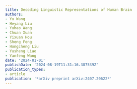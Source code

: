 ```yaml
---
title: Decoding Linguistic Representations of Human Brain
authors:
- Yu Wang
- Heyang Liu
- Yuhao Wang
- Chuan Xuan
- Yixuan Hou
- Sheng Feng
- Hongcheng Liu
- Yusheng Liao
- Yanfeng Wang
date: '2024-01-01'
publishDate: '2024-08-19T11:31:16.387539Z'
publication_types:
- article
publication: '*arXiv preprint arXiv:2407.20622*'
---
```

